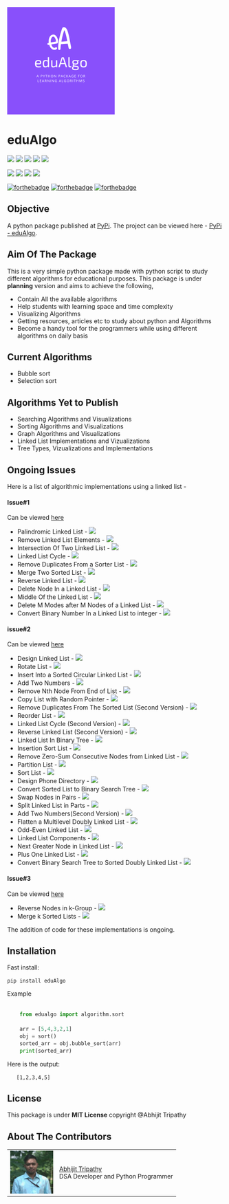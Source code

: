 
<img src ="https://github.com/Abhijit2505/eduAlgo/blob/master/images/eduAlgo.png" height = "250">

# eduAlgo

<img src="https://img.shields.io/github/license/Abhijit2505/eduAlgo?style=for-the-badge">&nbsp;<img src ="https://img.shields.io/github/languages/code-size/Abhijit2505/eduAlgo?style=for-the-badge">&nbsp;<img src = "https://img.shields.io/github/contributors/Abhijit2505/eduAlgo?style=for-the-badge">&nbsp;<img src ="https://img.shields.io/github/last-commit/Abhijit2505/eduAlgo?style=for-the-badge">&nbsp;<img src="https://img.shields.io/pypi/wheel/eduAlgo?style=for-the-badge">

<img src = "https://img.shields.io/pypi/status/eduAlgo?style=for-the-badge">&nbsp;<img src ="https://img.shields.io/pypi/v/eduAlgo?style=for-the-badge&logo=PyPi">&nbsp;<img src="https://img.shields.io/github/commit-activity/m/Abhijit2505/eduAlgo?style=for-the-badge">&nbsp;<img src ="https://img.shields.io/github/release-date/Abhijit2505/eduAlgo?style=for-the-badge">


[![forthebadge](https://forthebadge.com/images/badges/built-with-love.svg)](https://forthebadge.com)   [![forthebadge](https://forthebadge.com/images/badges/built-by-developers.svg)](https://forthebadge.com) [![forthebadge](https://forthebadge.com/images/badges/made-with-python.svg)](https://forthebadge.com)

## Objective 
A python package published at [PyPi](https://pypi.org/). The project can be viewed here - [PyPi - eduAlgo](https://pypi.org/project/eduAlgo/).

## Aim Of The Package

This is a very simple python package made with python script to study different algorithms for educational purposes. This package is under **planning** version and aims to achieve the following,

* Contain All the available algorithms
* Help students with learning space and time complexity
* Visualizing Algorithms
* Getting resources, articles etc to study about python and Algorithms
* Become a handy tool for the programmers while using different algorithms on daily basis

## Current Algorithms

* Bubble sort
* Selection sort

## Algorithms Yet to Publish

* Searching Algorithms and Visualizations
* Sorting Algorithms and Visualizations
* Graph Algorithms and Visualizations
* Linked List Implementations and Vizualizations
* Tree Types, Vizualizations and Implementations

## Ongoing Issues

Here is a list of algorithmic implementations using a linked list -

#### Issue#1

Can be viewed [here](https://github.com/Abhijit2505/eduAlgo/issues/1)

*  Palindromic Linked List - <img src ="https://img.shields.io/badge/-easy-brightgreen">
* Remove Linked List Elements - <img src ="https://img.shields.io/badge/-easy-brightgreen">
* Intersection Of Two Linked List - <img src ="https://img.shields.io/badge/-easy-brightgreen">
* Linked List Cycle - <img src ="https://img.shields.io/badge/-easy-brightgreen">
* Remove Duplicates From a Sorter List - <img src ="https://img.shields.io/badge/-easy-brightgreen">
* Merge Two Sorted List - <img src ="https://img.shields.io/badge/-easy-brightgreen">
* Reverse Linked List - <img src ="https://img.shields.io/badge/-easy-brightgreen">
* Delete Node In a Linked List - <img src ="https://img.shields.io/badge/-easy-brightgreen">
* Middle Of the Linked List - <img src ="https://img.shields.io/badge/-easy-brightgreen">
* Delete M Modes after M Nodes of a Linked List - <img src ="https://img.shields.io/badge/-easy-brightgreen">
* Convert Binary Number In a Linked List to integer - <img src ="https://img.shields.io/badge/-easy-brightgreen">

#### issue#2

Can be viewed [here](https://github.com/Abhijit2505/eduAlgo/issues/2)

* Design Linked List - <img src ="https://img.shields.io/badge/-intermediate-orange">
* Rotate List - <img src ="https://img.shields.io/badge/-intermediate-orange">
* Insert Into a Sorted Circular Linked List - <img src ="https://img.shields.io/badge/-intermediate-orange">
* Add Two Numbers - <img src ="https://img.shields.io/badge/-intermediate-orange">
* Remove Nth Node From End of List - <img src ="https://img.shields.io/badge/-intermediate-orange">
* Copy List with Random Pointer - <img src ="https://img.shields.io/badge/-intermediate-orange">
* Remove Duplicates From The Sorted List (Second Version) - <img src ="https://img.shields.io/badge/-intermediate-orange">
* Reorder List - <img src ="https://img.shields.io/badge/-intermediate-orange">
* Linked List Cycle (Second Version) - <img src ="https://img.shields.io/badge/-intermediate-orange">
* Reverse Linked List (Second Version) - <img src ="https://img.shields.io/badge/-intermediate-orange">
* Linked List In Binary Tree - <img src ="https://img.shields.io/badge/-intermediate-orange">
* Insertion Sort List - <img src ="https://img.shields.io/badge/-intermediate-orange">
* Remove Zero-Sum Consecutive Nodes from Linked List - <img src ="https://img.shields.io/badge/-intermediate-orange">
* Partition List - <img src ="https://img.shields.io/badge/-intermediate-orange">
* Sort List - <img src ="https://img.shields.io/badge/-intermediate-orange">
* Design Phone Directory - <img src ="https://img.shields.io/badge/-intermediate-orange">
* Convert Sorted List to Binary Search Tree - <img src ="https://img.shields.io/badge/-intermediate-orange">
* Swap Nodes in Pairs - <img src ="https://img.shields.io/badge/-intermediate-orange">
* Split Linked List in Parts - <img src ="https://img.shields.io/badge/-intermediate-orange">
* Add Two Numbers(Second Version) - <img src ="https://img.shields.io/badge/-intermediate-orange">
* Flatten a Multilevel Doubly Linked List - <img src ="https://img.shields.io/badge/-intermediate-orange">
* Odd-Even Linked List - <img src ="https://img.shields.io/badge/-intermediate-orange">
* Linked List Components - <img src ="https://img.shields.io/badge/-intermediate-orange">
* Next Greater Node in Linked List - <img src ="https://img.shields.io/badge/-intermediate-orange">
* Plus One Linked List - <img src ="https://img.shields.io/badge/-intermediate-orange">
* Convert Binary Search Tree to Sorted Doubly Linked List - <img src ="https://img.shields.io/badge/-intermediate-orange">

#### Issue#3

Can be viewed [here](https://github.com/Abhijit2505/eduAlgo/issues/3)

* Reverse Nodes in k-Group - <img src ="https://img.shields.io/badge/-hard-red">
* Merge k Sorted Lists - <img src ="https://img.shields.io/badge/-hard-red">

The addition of code for these implementations is ongoing.


## Installation

Fast install:

    pip install eduAlgo

Example

```python

    from edualgo import algorithm.sort

    arr = [5,4,3,2,1]
    obj = sort()
    sorted_arr = obj.bubble_sort(arr)
    print(sorted_arr)
```
Here is the output:

       [1,2,3,4,5]

## License

This package is under **MIT License** copyright @Abhijit Tripathy

## About The Contributors

<table>
    <tr>
        <td>
            <img src = "https://github.com/Abhijit2505/eduAlgo/blob/master/images/Abhijit23.jpeg" height = "100">
        </td>
            <td>
                <a href="https://github.com/Abhijit2505">Abhijit Tripathy</a></br>
    DSA Developer and Python Programmer
        </td>
        </tr>
    </table>
    
    
    
    
    
    
    
    
    
    
